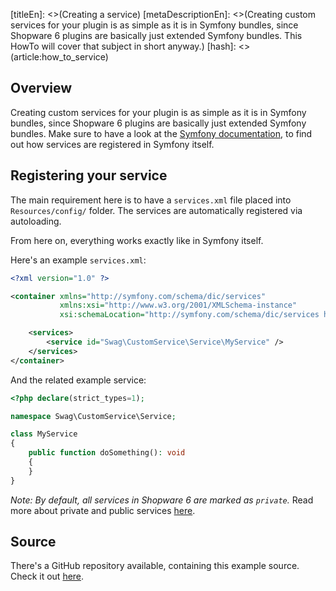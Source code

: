 [titleEn]: <>(Creating a service)
[metaDescriptionEn]: <>(Creating custom services for your plugin is as simple as it is in Symfony bundles, since Shopware 6 plugins are basically just extended Symfony bundles. This HowTo will cover that subject in short anyway.)
[hash]: <>(article:how_to_service)

## Overview

Creating custom services for your plugin is as simple as it is in Symfony bundles, since
Shopware 6 plugins are basically just extended Symfony bundles.
Make sure to have a look at the [Symfony documentation](https://symfony.com/doc/current/service_container.html#creating-configuring-services-in-the-container), to find out how services are registered in Symfony itself.

## Registering your service

The main requirement here is to have a `services.xml` file placed into `Resources/config/` folder.
The services are automatically registered via autoloading.

From here on, everything works exactly like in Symfony itself.

Here's an example `services.xml`:

```xml
<?xml version="1.0" ?>

<container xmlns="http://symfony.com/schema/dic/services"
           xmlns:xsi="http://www.w3.org/2001/XMLSchema-instance"
           xsi:schemaLocation="http://symfony.com/schema/dic/services http://symfony.com/schema/dic/services/services-1.0.xsd">

    <services>
        <service id="Swag\CustomService\Service\MyService" />
    </services>
</container>
```

And the related example service:
```php
<?php declare(strict_types=1);

namespace Swag\CustomService\Service;

class MyService
{
    public function doSomething(): void
    {
    }
}
```

*Note: By default, all services in Shopware 6 are marked as `private`.*
Read more about private and public services [here](https://symfony.com/doc/current/service_container/alias_private.html#marking-services-as-public-private).

## Source

There's a GitHub repository available, containing this example source.
Check it out [here](https://github.com/shopware/swag-docs-custom-service).
